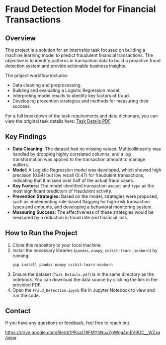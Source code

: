# Fraud Detection Model for Financial Transactions

## Overview
This project is a solution for an internship task focused on building a machine learning model to predict fraudulent financial transactions. The objective is to identify patterns in transaction data to build a proactive fraud detection system and provide actionable business insights.

The project workflow includes:
- Data cleaning and preprocessing.
- Building and evaluating a Logistic Regression model.
- Interpreting model results to identify key factors of fraud.
- Developing prevention strategies and methods for measuring their success.

For a full breakdown of the task requirements and data dictionary, you can view the original task details here: [Task Details PDF](https://drive.google.com/file/d/1PKvat79FMYhNuJZgWga4mEV9OC__WZxq/view)

## Key Findings
- **Data Cleaning:** The dataset had no missing values. Multicollinearity was handled by dropping highly correlated columns, and a log transformation was applied to the transaction amount to manage outliers.
- **Model:** A Logistic Regression model was developed, which showed high precision (0.84) but low recall (0.47) for fraudulent transactions, indicating that it missed over half of the actual fraud cases.
- **Key Factors:** The model identified transaction `amount` and `type` as the most significant predictors of fraudulent activity.
- **Prevention Strategies:** Based on the model, strategies were proposed, such as implementing rule-based flagging for high-risk transaction types and amounts, and developing a behavioral monitoring system.
- **Measuring Success:** The effectiveness of these strategies would be measured by a reduction in fraud rate and financial loss.

## How to Run the Project
1.  Clone this repository to your local machine.
2.  Install the necessary libraries (`pandas`, `numpy`, `scikit-learn`, `seaborn`) by running:
    ```bash
    pip install pandas numpy scikit-learn seaborn
    ```
3.  Ensure the dataset (`Task Details.pdf`) is in the same directory as the notebook. You can download the data source by clicking the link in the provided PDF.
4.  Open the `Fraud_Detection.ipynb` file in Jupyter Notebook to view and run the code.

## Contact
If you have any questions or feedback, feel free to reach out.

https://drive.google.com/file/d/1PKvat79FMYhNuJZgWga4mEV9OC__WZxq/view
